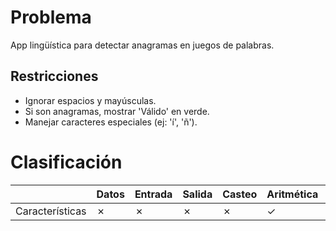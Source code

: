 # Problema

App lingüística para detectar anagramas en juegos de palabras.

## Restricciones

- Ignorar espacios y mayúsculas.
- Si son anagramas, mostrar 'Válido' en verde.
- Manejar caracteres especiales (ej: 'í', 'ñ').

# Clasificación
|  | Datos | Entrada | Salida | Casteo | Aritmética | Relacionales | Lógicos | Condicionales | Ciclo | Matrices | Funciones |
|----------|-------|---------|--------|--------|------------|--------------|---------|---------------|-------|----------|-------------|
| Características | ✗ | ✗ | ✗ | ✗ | ✓ | ✗ | ✗ | ✗ | ✗ | ✓ | ✗ |

